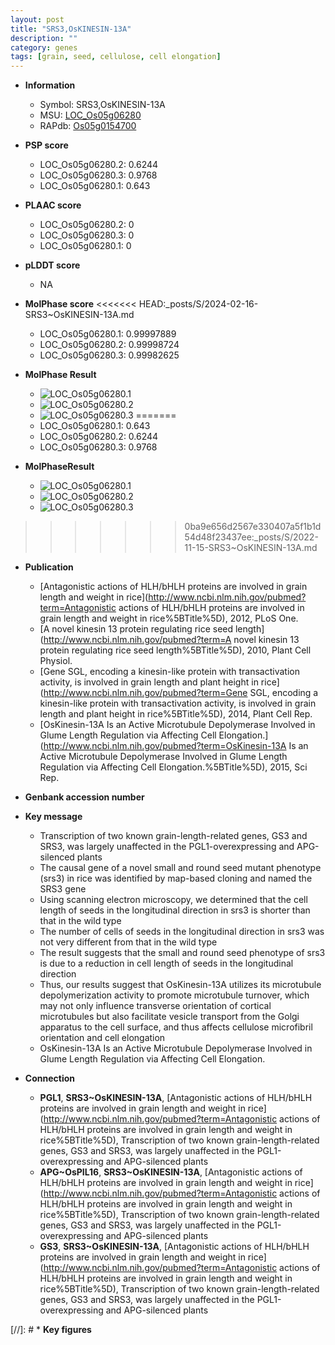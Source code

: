 ```yaml
---
layout: post
title: "SRS3,OsKINESIN-13A"
description: ""
category: genes
tags: [grain, seed, cellulose, cell elongation]
---
```


* **Information**  
    + Symbol: SRS3,OsKINESIN-13A  
    + MSU: [LOC_Os05g06280](http://rice.plantbiology.msu.edu/cgi-bin/ORF_infopage.cgi?orf=LOC_Os05g06280)  
    + RAPdb: [Os05g0154700](http://rapdb.dna.affrc.go.jp/viewer/gbrowse_details/irgsp1?name=Os05g0154700)  

* **PSP score**  
    + LOC_Os05g06280.2: 0.6244 
    + LOC_Os05g06280.3: 0.9768 
    + LOC_Os05g06280.1: 0.643 

* **PLAAC score**  
    + LOC_Os05g06280.2: 0 
    + LOC_Os05g06280.3: 0 
    + LOC_Os05g06280.1: 0 

* **pLDDT score**
    + NA


* **MolPhase score**
<<<<<<< HEAD:_posts/S/2024-02-16-SRS3~OsKINESIN-13A.md
    + LOC_Os05g06280.1: 0.99997889
    + LOC_Os05g06280.2: 0.99998724
    + LOC_Os05g06280.3: 0.99982625

* **MolPhase Result**
    + ![LOC_Os05g06280.1](https://304243504.github.io/Pictures/LOC_Os05g/LOC_Os05g06280.1.png)
    + ![LOC_Os05g06280.2](https://304243504.github.io/Pictures/LOC_Os05g/LOC_Os05g06280.2.png)
    + ![LOC_Os05g06280.3](https://304243504.github.io/Pictures/LOC_Os05g/LOC_Os05g06280.3.png)
=======
    + LOC_Os05g06280.1: 0.643
    + LOC_Os05g06280.2: 0.6244
    + LOC_Os05g06280.3: 0.9768

* **MolPhaseResult**
    + ![LOC_Os05g06280.1](https://ricepsp.github.io/pictures/LOC_Os05g/LOC_Os05g06280.1.png)
    + ![LOC_Os05g06280.2](https://ricepsp.github.io/pictures/LOC_Os05g/LOC_Os05g06280.2.png)
    + ![LOC_Os05g06280.3](https://ricepsp.github.io/pictures/LOC_Os05g/LOC_Os05g06280.3.png)
>>>>>>> 0ba9e656d2567e330407a5f1b1d54d48f23437ee:_posts/S/2022-11-15-SRS3~OsKINESIN-13A.md

* **Publication**  
    + [Antagonistic actions of HLH/bHLH proteins are involved in grain length and weight in rice](http://www.ncbi.nlm.nih.gov/pubmed?term=Antagonistic actions of HLH/bHLH proteins are involved in grain length and weight in rice%5BTitle%5D), 2012, PLoS One.
    + [A novel kinesin 13 protein regulating rice seed length](http://www.ncbi.nlm.nih.gov/pubmed?term=A novel kinesin 13 protein regulating rice seed length%5BTitle%5D), 2010, Plant Cell Physiol.
    + [Gene SGL, encoding a kinesin-like protein with transactivation activity, is involved in grain length and plant height in rice](http://www.ncbi.nlm.nih.gov/pubmed?term=Gene SGL, encoding a kinesin-like protein with transactivation activity, is involved in grain length and plant height in rice%5BTitle%5D), 2014, Plant Cell Rep.
    + [OsKinesin-13A Is an Active Microtubule Depolymerase Involved in Glume Length Regulation via Affecting Cell Elongation.](http://www.ncbi.nlm.nih.gov/pubmed?term=OsKinesin-13A Is an Active Microtubule Depolymerase Involved in Glume Length Regulation via Affecting Cell Elongation.%5BTitle%5D), 2015, Sci Rep.

* **Genbank accession number**  

* **Key message**  
    + Transcription of two known grain-length-related genes, GS3 and SRS3, was largely unaffected in the PGL1-overexpressing and APG-silenced plants
    + The causal gene of a novel small and round seed mutant phenotype (srs3) in rice was identified by map-based cloning and named the SRS3 gene
    + Using scanning electron microscopy, we determined that the cell length of seeds in the longitudinal direction in srs3 is shorter than that in the wild type
    + The number of cells of seeds in the longitudinal direction in srs3 was not very different from that in the wild type
    + The result suggests that the small and round seed phenotype of srs3 is due to a reduction in cell length of seeds in the longitudinal direction
    + Thus, our results suggest that OsKinesin-13A utilizes its microtubule depolymerization activity to promote microtubule turnover, which may not only influence transverse orientation of cortical microtubules but also facilitate vesicle transport from the Golgi apparatus to the cell surface, and thus affects cellulose microfibril orientation and cell elongation
    + OsKinesin-13A Is an Active Microtubule Depolymerase Involved in Glume Length Regulation via Affecting Cell Elongation.

* **Connection**  
    + __PGL1__, __SRS3~OsKINESIN-13A__, [Antagonistic actions of HLH/bHLH proteins are involved in grain length and weight in rice](http://www.ncbi.nlm.nih.gov/pubmed?term=Antagonistic actions of HLH/bHLH proteins are involved in grain length and weight in rice%5BTitle%5D), Transcription of two known grain-length-related genes, GS3 and SRS3, was largely unaffected in the PGL1-overexpressing and APG-silenced plants
    + __APG~OsPIL16__, __SRS3~OsKINESIN-13A__, [Antagonistic actions of HLH/bHLH proteins are involved in grain length and weight in rice](http://www.ncbi.nlm.nih.gov/pubmed?term=Antagonistic actions of HLH/bHLH proteins are involved in grain length and weight in rice%5BTitle%5D), Transcription of two known grain-length-related genes, GS3 and SRS3, was largely unaffected in the PGL1-overexpressing and APG-silenced plants
    + __GS3__, __SRS3~OsKINESIN-13A__, [Antagonistic actions of HLH/bHLH proteins are involved in grain length and weight in rice](http://www.ncbi.nlm.nih.gov/pubmed?term=Antagonistic actions of HLH/bHLH proteins are involved in grain length and weight in rice%5BTitle%5D), Transcription of two known grain-length-related genes, GS3 and SRS3, was largely unaffected in the PGL1-overexpressing and APG-silenced plants

[//]: # * **Key figures**  



